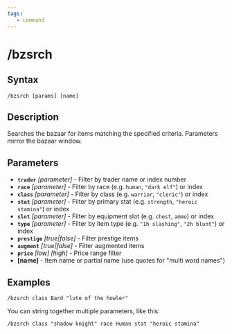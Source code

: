 ```yaml
---
tags:
   - command
---
```

# /bzsrch

## Syntax

```eqcommand
/bzsrch [params] [name]
```

## Description

Searches the bazaar for items matching the specified criteria. Parameters mirror the bazaar window.

## Parameters

* **`trader`** *[parameter]* - Filter by trader name or index number
* **`race`** *[parameter]* - Filter by race (e.g. `human`, `"dark elf"`) or index
* **`class`** *[parameter]* - Filter by class (e.g. `warrior`, `"cleric"`) or index  
* **`stat`** *[parameter]* - Filter by primary stat (e.g. `strength`, `"heroic stamina"`) or index
* **`slot`** *[parameter]* - Filter by equipment slot (e.g. `chest`, `ammo`) or index
* **`type`** *[parameter]* - Filter by item type (e.g. `"1h slashing"`, `"2h blunt"`) or index
* **`prestige`** *[true|false]* - Filter prestige items
* **`augment`** *[true|false]* - Filter augmented items
* **`price`** *[low]* *[high]* - Price range filter
* **[name]** - Item name or partial name (use quotes for "multi word names")

## Examples

```text
/bzsrch class Bard "lute of the howler"
```
You can string together multiple parameters, like this:
```text
/bzsrch class "shadow knight" race Human stat "heroic stamina"
``` 